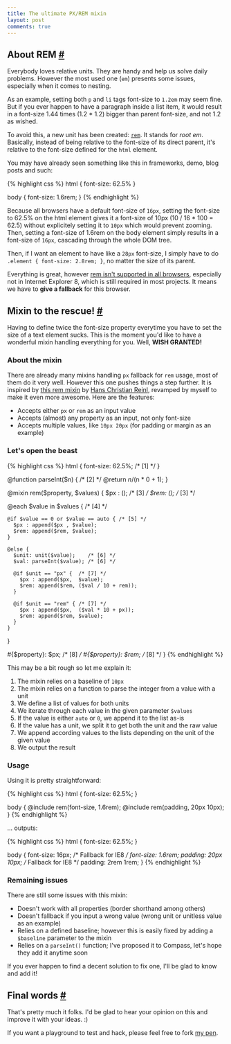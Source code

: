 ```yaml
---
title: The ultimate PX/REM mixin
layout: post
comments: true
---
```

<section id="rem">
<h2>About REM <a href="#rem" class="section-anchor">#</a></h2>
<p>Everybody loves relative units. They are handy and help us solve daily problems. However the most used one (<code>em</code>) presents some issues, especially when it comes to nesting. </p>
<p>As an example, setting both <code>p</code> and <code>li</code> tags font-size to <code>1.2em</code> may seem fine. But if you ever happen to have a paragraph inside a list item, it would result in a font-size 1.44 times (1.2 * 1.2) bigger than parent font-size, and not 1.2 as wished.</p>
<p>To avoid this, a new unit has been created: <a href="http://snook.ca/archives/html_and_css/font-size-with-rem"><code>rem</code></a>. It stands for <em>root em</em>. Basically, instead of being relative to the font-size of its direct parent, it's relative to the font-size defined for the <code>html</code> element.</p>
<p>You may have already seen something like this in frameworks, demo, blog posts and such:</p>
{% highlight css %}
html {
	font-size: 62.5%
}

body {
	font-size: 1.6rem;
}
{% endhighlight %}
<p>Because all browsers have a default font-size of <code>16px</code>, setting the font-size to 62.5% on the html element gives it a font-size of 10px (10 / 16 * 100 = 62.5) without explicitely setting it to <code>10px</code> which would prevent zooming. Then, setting a font-size of 1.6rem on the body element simply results in a font-size of <code>16px</code>, cascading through the whole DOM tree.</p>
<p>Then, if I want an element to have like a <code>28px</code> font-size, I simply have to do <code>.element { font-size: 2.8rem; }</code>, no matter the size of its parent.</p>
<p>Everything is great, however <a href="http://caniuse.com/#feat=rem">rem isn't supported in all browsers</a>, especially not in Internet Explorer 8, which is still required in most projects. It means we have to <strong>give a fallback</strong> for this browser.</p>
</section>
<section id="mixin">
<h2>Mixin to the rescue! <a href="#mixin" class="section-anchor">#</a></h2>
<p>Having to define twice the font-size property everytime you have to set the size of a text element sucks. This is the moment you'd like to have a wonderful mixin handling everything for you. Well, <strong>WISH GRANTED!</strong></p>
<h3>About the mixin</h3>
<p>There are already many mixins handling <code>px</code> fallback for <code>rem</code> usage, most of them do it very well. However this one pushes things a step further. It is inspired by <a href="https://github.com/drublic/Sass-Mixins/blob/master/rem.scss">this rem mixin</a> by <a href="https://twitter.com/drublic">Hans Christian Reinl</a>, revamped by myself to make it even more awesome. Here are the features:</p>
<ul>
<li>Accepts either <code>px</code> or <code>rem</code> as an input value</li>
<li>Accepts (almost) any property as an input, not only font-size</li>
<li>Accepts multiple values, like <code>10px 20px</code> (for padding or margin as an example)</li>
</ul>
<h3>Let's open the beast</h3>
{% highlight css %}
html {
	font-size: 62.5%; /* [1] */
}

@function parseInt($n) { /* [2] */
  @return $n / ($n * 0 + 1);
}

@mixin rem($property, $values) {
  $px : (); /* [3] */
  $rem: (); /* [3] */
  
  @each $value in $values { /* [4] */
   
    @if $value == 0 or $value == auto { /* [5] */
      $px : append($px , $value);
      $rem: append($rem, $value);
    }
    
    @else { 
      $unit: unit($value);    /* [6] */
      $val: parseInt($value); /* [6] */
      
      @if $unit == "px" {  /* [7] */
        $px : append($px,  $value);
        $rem: append($rem, ($val / 10 + rem));
      }
      
      @if $unit == "rem" { /* [7] */
        $px : append($px,  ($val * 10 + px));
        $rem: append($rem, $value);
      }
    }
  }
  
  #{$property}: $px;  /* [8] */
  #{$property}: $rem; /* [8] */
}
{% endhighlight %}	
<p>This may be a bit rough so let me explain it:</p>
<ol>
<li>The mixin relies on a baseline of <code>10px</code></li>
<li>The mixin relies on a function to parse the integer from a value with a unit</li>
<li>We define a list of values for both units</li>
<li>We iterate through each value in the given parameter <code>$values</code></li>
<li>If the value is either <code>auto</code> or <code>0</code>, we append it to the list as-is</li>
<li>If the value has a unit, we split it to get both the unit and the raw value</li>
<li>We append according values to the lists depending on the unit of the given value</li>
<li>We output the result</li>
</ol>
<h3>Usage</h3>
<p>Using it is pretty straightforward:</p>
{% highlight css %}
html {
	font-size: 62.5%;
}

body {
	@include rem(font-size, 1.6rem);
	@include rem(padding, 20px 10px);
}
{% endhighlight %}
<p>... outputs:</p>
{% highlight css %}
html {
	font-size: 62.5%;
}

body {
	font-size: 16px; 	/* Fallback for IE8 */
	font-size: 1.6rem;
	padding: 20px 10px; /* Fallback for IE8 */
	padding: 2rem 1rem;
}
{% endhighlight %}
<h3>Remaining issues</h3>
<p>There are still some issues with this mixin:</p>
<ul>
<li>Doesn't work with all properties (border shorthand among others)</li>
<li>Doesn't fallback if you input a wrong value (wrong unit or unitless value as an example)</li>
<li>Relies on a defined baseline; however this is easily fixed by adding a <code>$baseline</code> parameter to the mixin</li>
<li>Relies on a <code>parseInt()</code> function; I've proposed it to Compass, let's hope they add it anytime soon</li>
</ul>
<p>If you ever happen to find a decent solution to fix one, I'll be glad to know and add it!</p>
</section>
<section id="final-words">
<h2>Final words <a href="#final-words" class="section-anchor">#</a></h2>
<p>That's pretty much it folks. I'd be glad to hear your opinion on this and improve it with your ideas. :)</p>
<p>If you want a playground to test and hack, please feel free to fork <a href="http://codepen.io/HugoGiraudel/pen/xsKdH">my pen</a>.</p>
</section>